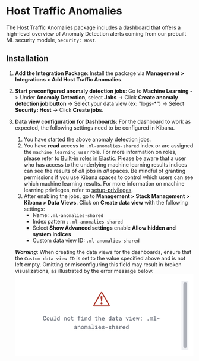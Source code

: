 # Host Traffic Anomalies
The Host Traffic Anomalies package includes a dashboard that offers a high-level overview of Anomaly Detection alerts coming from our prebuilt ML security module, `Security: Host`.

## Installation
1. **Add the Integration Package**: Install the package via **Management > Integrations > Add Host Traffic Anomalies**.
1. **Start preconfigured anomaly detection jobs**: Go to **Machine Learning** -> Under **Anomaly Detection**, select **Jobs** -> Click **Create anomaly detection job button** -> Select your data view (ex: "logs-*") -> Select **Security: Host** -> Click **Create jobs**.
1. **Data view configuration for Dashboards**: For the dashboard to work as expected, the following settings need to be configured in Kibana. 
    1. You have started the above anomaly detection jobs.
    1. You have **read** access to `.ml-anomalies-shared` index or are assigned the `machine_learning_user` role. For more information on roles, please refer to [Built-in roles in Elastic](https://www.elastic.co/guide/en/elasticsearch/reference/current/built-in-roles.html). Please be aware that a user who has access to the underlying machine learning results indices can see the results of _all_ jobs in _all_ spaces. Be mindful of granting permissions if you use Kibana spaces to control which users can see which machine learning results. For more information on machine learning privileges, refer to [setup-privileges](https://www.elastic.co/guide/en/machine-learning/current/setup.html#setup-privileges).
    1. After enabling the jobs, go to **Management > Stack Management > Kibana > Data Views**.  Click on **Create data view** with the following settings:
        - Name: `.ml-anomalies-shared`
        - Index pattern : `.ml-anomalies-shared`
        - Select **Show Advanced settings** enable **Allow hidden and system indices**
        - Custom data view ID: `.ml-anomalies-shared`

    _**Warning**_: When creating the data views for the dashboards, ensure that the `Custom data view ID` is set to the value specified above and is not left empty. Omitting or misconfiguring this field may result in broken visualizations, as illustrated by the error message below.
    ![Dashboard Error](../img/dashboard-hta-error.png)